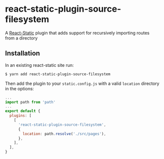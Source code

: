 # react-static-plugin-source-filesystem

A [React-Static](https://react-static.js.org) plugin that adds support for recursively importing routes from a directory

## Installation

In an existing react-static site run:

```bash
$ yarn add react-static-plugin-source-filesystem
```

Then add the plugin to your `static.config.js` with a valid `location` directory in the options:

```javascript
...
import path from 'path'
...
export default {
  plugins: [
    [
      'react-static-plugin-source-filesystem',
      {
        location: path.resolve('./src/pages'),
      },
    ],
  ],
}
```
